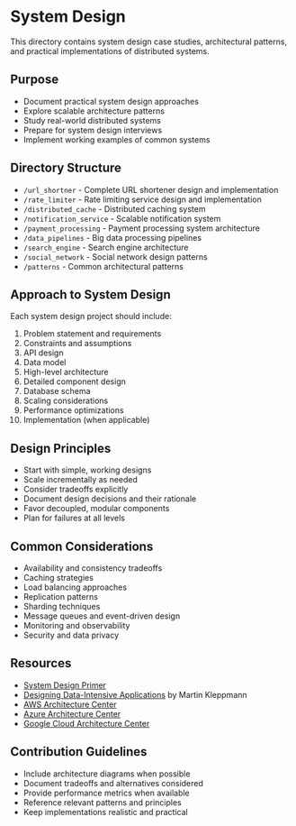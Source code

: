 # System Design

This directory contains system design case studies, architectural patterns, and practical implementations of distributed systems.

## Purpose

- Document practical system design approaches
- Explore scalable architecture patterns
- Study real-world distributed systems
- Prepare for system design interviews
- Implement working examples of common systems

## Directory Structure

- `/url_shortner` - Complete URL shortener design and implementation
- `/rate_limiter` - Rate limiting service design and implementation
- `/distributed_cache` - Distributed caching system
- `/notification_service` - Scalable notification system
- `/payment_processing` - Payment processing system architecture
- `/data_pipelines` - Big data processing pipelines
- `/search_engine` - Search engine architecture
- `/social_network` - Social network design patterns
- `/patterns` - Common architectural patterns

## Approach to System Design

Each system design project should include:
1. Problem statement and requirements
2. Constraints and assumptions
3. API design
4. Data model
5. High-level architecture
6. Detailed component design
7. Database schema
8. Scaling considerations
9. Performance optimizations
10. Implementation (when applicable)

## Design Principles

- Start with simple, working designs
- Scale incrementally as needed
- Consider tradeoffs explicitly
- Document design decisions and their rationale
- Favor decoupled, modular components
- Plan for failures at all levels

## Common Considerations

- Availability and consistency tradeoffs
- Caching strategies
- Load balancing approaches
- Replication patterns
- Sharding techniques
- Message queues and event-driven design
- Monitoring and observability
- Security and data privacy

## Resources

- [System Design Primer](https://github.com/donnemartin/system-design-primer)
- [Designing Data-Intensive Applications](https://dataintensive.net/) by Martin Kleppmann
- [AWS Architecture Center](https://aws.amazon.com/architecture/)
- [Azure Architecture Center](https://docs.microsoft.com/en-us/azure/architecture/)
- [Google Cloud Architecture Center](https://cloud.google.com/architecture)

## Contribution Guidelines

- Include architecture diagrams when possible
- Document tradeoffs and alternatives considered
- Provide performance metrics when available
- Reference relevant patterns and principles
- Keep implementations realistic and practical